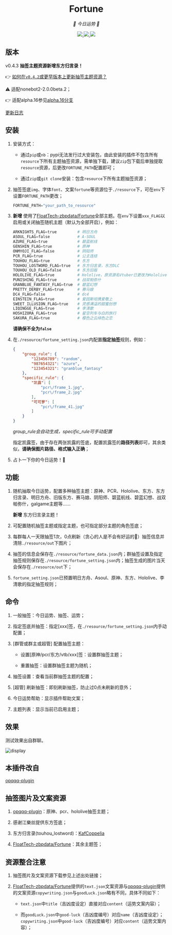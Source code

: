<div align="center">

# Fortune

<!-- prettier-ignore-start -->
<!-- markdownlint-disable-next-line MD036 -->
_🙏 今日运势 🙏_
<!-- prettier-ignore-end -->

</div>
<p align="center">
  
  <a href="https://github.com/KafCoppelia/nonebot_plugin_fortune/blob/beta/LICENSE">
    <img src="https://img.shields.io/badge/license-MIT-informational">
  </a>
  
  <a href="https://github.com/nonebot/nonebot2">
    <img src="https://img.shields.io/badge/nonebot2-2.0.0beta.2-green">
  </a>
  
  <a href="">
    <img src="https://img.shields.io/badge/release-v0.4.3-orange">
  </a>
  
</p>

</p>

## 版本

v0.4.3 **抽签主题资源新增东方归言录！**

👉 [如何在`v0.4.2`或更早版本上更新抽签主题资源？](https://github.com/KafCoppelia/nonebot_plugin_fortune/blob/beta/resource/README-How-to-add-new-theme.md)

⚠ 适配nonebot2-2.0.0beta.2；

👉 适配alpha.16参见[alpha.16分支](https://github.com/KafCoppelia/nonebot_plugin_fortune/tree/alpha.16)

[更新日志](https://github.com/KafCoppelia/nonebot_plugin_fortune/releases/tag/v0.4.3)

## 安装

1. 安装方式：

    - 通过`pip`或`nb`：pypi无法发行过大安装包，由此安装的插件不包含所有`resource`下所有主题抽签资源，需单独下载，建议`zip`包下载后单独提取`resource`资源，后更改`FORTUNE_PATH`配置即可；
    
    - 通过`zip`或`git clone`安装：包含`resource`下所有主题抽签资源；

2. 抽签签底`img`、字体`font`、文案`fortune`等资源位于`./resource`下，可在`env`下设置`FORTUNE_PATH`更改；

    ```python
    FORTUNE_PATH="your_path_to_resource"
    ```

3. **新增** 使用了[FloatTech-zbpdata/Fortune](https://github.com/FloatTech/zbpdata)全部主题。在`env`下设置`xxx_FLAG`以启用或关闭抽签随机主题（默认为全部开启），例如：

    ```python
    ARKNIGHTS_FLAG=true         # 明日方舟
    ASOUL_FLAG=false            # A-SOUL
    AZURE_FLAG=true             # 碧蓝航线
    GENSHIN_FLAG=true           # 原神
    ONMYOJI_FLAG=false          # 阴阳师
    PCR_FLAG=true               # 公主连结
    TOUHOU_FLAG=true            # 东方
    TOUHOU_LOSTWORD_FLAG=true   # 东方归言录，东方DLC
    TOUHOU_OLD_FLAG=false       # 东方旧版
    HOLOLIVE_FLAG=true          # Hololive，原资源名Vtuber已更改为Hololive
    PUNISHING_FLAG=true         # 战双帕弥什
    GRANBLUE_FANTASY_FLAG=true  # 碧蓝幻想
    PRETTY_DERBY_FLAG=true      # 赛马娘
    DC4_FLAG=false              # dc4
    EINSTEIN_FLAG=true          # 爱因斯坦携爱敬上
    SWEET_ILLUSION_FLAG=true    # 灵感满溢的甜蜜创想
    LIQINGGE_FLAG=true          # 李清歌
    HOSHIZORA_FLAG=true         # 星空列车与白的旅行
    SAKURA_FLAG=true            # 樱色之云绯色之恋
    ```

    **请确保不全为`false`**

4. 在`./resource/fortune_setting.json`内配置**指定抽签**规则，例如：

    ```json
    {
        "group_rule": {
            "123456789": "random",
            "987654321": "azure",
            "123454321": "granblue_fantasy"
        },
        "specific_rule": {
            "凯露": [
                "pcr\/frame_1.jpg",
                "pcr\/frame_2.jpg"
            ],
            "可可萝": [
                "pcr\/frame_41.jpg"
            ]
        }
    }
    ```

    *group_rule会自动生成，specific_rule可手动配置*

    指定凯露签，由于存在两张凯露的签底，配置凯露签的**路径列表**即可，其余类似，**请确保图片路径、格式输入正确**；

5. 占卜一下你的今日运势！🎉

## 功能

1. 随机抽取今日运势，配置多种抽签主题：原神、PCR、Hololive、东方、东方归言录、明日方舟、旧版东方、赛马娘、阴阳师、碧蓝航线、碧蓝幻想、战双帕弥什，galgame主题等……

    **新增** 东方归言录主题！

2. 可配置随机抽签主题或指定主题，也可指定部分主题的角色签底；

3. 每群每人一天限抽签1次，0点刷新（贪心的人是不会有好运的🤗）抽签信息并清除`./resource/out`下图片；

4. 抽签的信息会保存在`./resource/fortune_data.json`内；群抽签设置及指定抽签规则保存在`./resource/fortune_setting.json`内；抽签生成的图片当天会保存在`./resource/out`下；

5. `fortune_setting.json`已预置明日方舟、Asoul、原神、东方、Hololive、李清歌的指定抽签规则；

## 命令

1. 一般抽签：今日运势、抽签、运势；

2. 指定签底并抽签：指定[xxx]签，在`./resource/fortune_setting.json`内手动配置；

3. [群管或群主或超管] 配置抽签主题：

    - 设置[原神/pcr/东方/vtb/xxx]签：设置群抽签主题；

    - 重置抽签：设置群抽签主题为随机；

4. 抽签设置：查看当前群抽签主题的配置；

5. [超管] 刷新抽签：即刻刷新抽签，防止过0点未刷新的意外；

6. 今日运势帮助：显示插件帮助文案；

7. 主题列表：显示当前已启用主题；

## 效果

测试效果出自群聊。

![display](./display.jpg)

## 本插件改自

[opqqq-plugin](https://github.com/opq-osc/opqqq-plugin)

## 抽签图片及文案资源

1. [opqqq-plugin](https://github.com/opq-osc/opqqq-plugin)：原神、pcr、hololive抽签主题；

2. 感谢江樂丝提供东方签底；

3. 东方归言录(touhou_lostword)：[KafCoppelia](https://github.com/KafCoppelia)

3. [FloatTech-zbpdata/Fortune](https://github.com/FloatTech/zbpdata)：其余主题签；

## 资源整合注意

1. 抽签图片及文案资源下载参见上述出处链接；

2. [FloatTech-zbpdata/Fortune](https://github.com/FloatTech/zbpdata)提供的`text.json`文案资源与[opqqq-plugin](https://github.com/opq-osc/opqqq-plugin)提供的文案资源`copywriting.json`与`goodLuck.json`略有不同，具体不同如下：

	- `text.json`中`title`（吉凶度设定）直接对应`content`（运势文案内容）；

	- 而`goodLuck.json`中`good-luck`（吉凶度编号）对应`name`（吉凶度设定）；`copywriting.json`中`good-luck`（吉凶度编号）对应`content`（运势文案内容）；
